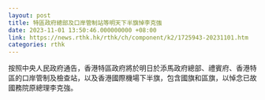 ```yaml
---
layout: post
title: 特區政府總部及口岸管制站等明天下半旗悼李克強
date: 2023-11-01 13:50:46.000000000 +08:00
link: https://news.rthk.hk/rthk/ch/component/k2/1725943-20231101.htm
categories: rthk
---
```


按照中央人民政府通告，香港特區政府將於明日於添馬政府總部、禮賓府、香港特區的口岸管制及檢查站，以及香港國際機場下半旗，包含國旗和區旗，以悼念已故國務院原總理李克強。

